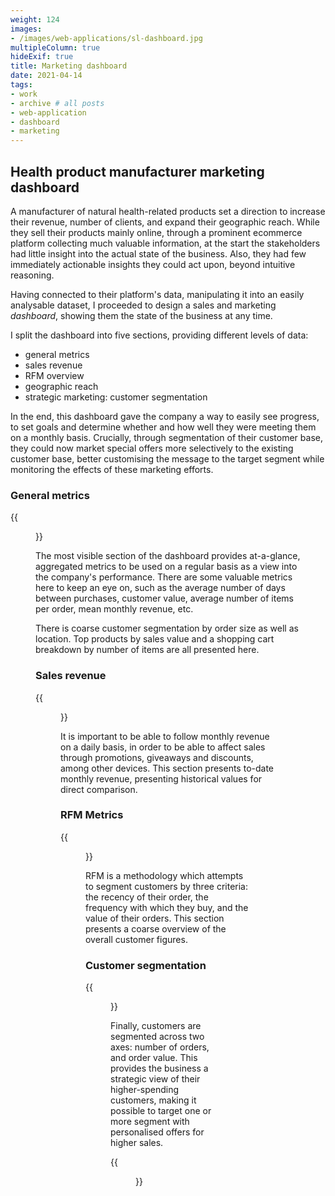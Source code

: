 ```yaml
---
weight: 124
images:
- /images/web-applications/sl-dashboard.jpg
multipleColumn: true
hideExif: true
title: Marketing dashboard
date: 2021-04-14
tags:
- work
- archive # all posts
- web-application
- dashboard
- marketing
---
```


## Health product manufacturer marketing dashboard

A manufacturer of natural health-related products set a direction to increase
their revenue, number of clients, and expand their geographic reach. While they
sell their products mainly online, through a prominent ecommerce platform
collecting much valuable information, at the start the stakeholders had little
insight into the actual state of the business. Also, they had few immediately
actionable insights they could act upon, beyond intuitive reasoning.

Having connected to their platform's data, manipulating it into an easily
analysable dataset, I proceeded to design a sales and marketing _dashboard_,
showing them the state of the business at any time. 

I split the dashboard into five sections, providing different levels of data:

- general metrics
- sales revenue
- RFM overview
- geographic reach
- strategic marketing: customer segmentation


In the end, this dashboard gave the company a way to easily see progress, to set
goals and determine whether and how well they were meeting them on a monthly
basis. Crucially, through segmentation of their customer base, they could now
market special offers more selectively to the existing customer base, better
customising the message to the target segment while monitoring the effects
of these marketing efforts.


### General metrics

{{<figure src="/img/web-applications/sl-general_metrics.jpg" title="General metrics">}}

The most visible section of the dashboard provides at-a-glance, aggregated
metrics to be used on a regular basis as a view into the company's performance.
There are some valuable metrics here to keep an eye on, such as the average number of
days between purchases, customer value, average number of items per order, mean
monthly revenue, etc.

There is coarse customer segmentation by order size as well as location. Top
products by sales value and a shopping cart breakdown by number of items are all
presented here.

### Sales revenue

{{<figure src="/img/web-applications/sl-monthly_revenue.jpg" title="Monthly sales revenue">}}

It is important to be able to follow monthly revenue on a daily basis, in order
to be able to affect sales through promotions, giveaways and discounts, among
other devices. This section presents to-date monthly revenue, presenting
historical values for direct comparison.

### RFM Metrics

{{<figure src="/img/web-applications/sl-rfm_metrics.jpg" title="RFM metrics">}}

RFM is a methodology which attempts to segment customers by three criteria: the
recency of their order, the frequency with which they buy, and the value of
their orders. This section presents a coarse overview of the overall customer
figures.

### Customer segmentation

{{<figure src="/img/web-applications/sl-four_quadrant_segmentation.jpg" title="Four-quadrant customer segmentation">}}

Finally, customers are segmented across two axes: number of orders, and order
value. This provides the business a strategic view of their higher-spending
customers, making it possible to target one or more segment with personalised
offers for higher sales.

{{<figure src="/img/web-applications/sl-segment_analysis.jpg" title="Segment analysis">}}
